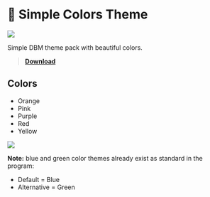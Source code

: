 # 🎨 Simple Colors Theme

![](https://img.shields.io/github/license/CapOliveiraBr/Simple-Colors-Theme?style=for-the-badge)

Simple DBM theme pack with beautiful colors.

> [**Download**](https://github.com/CapOliveiraBr/Simple-Colors-Theme/archive/master.zip)

## Colors 

- Orange
- Pink
- Purple 
- Red 
- Yellow

<img src="https://i.imgur.com/IJj9zYI.gif">

**Note:** blue and green color themes already exist as standard in the program:

- Default = Blue
- Alternative = Green
